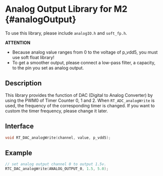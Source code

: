 # Analog Output Library for M2  {#analogOutput}

To use this library, please include `analogIO.h` and `soft_fp.h`.

**ATTENTION**

- Because analog value ranges from 0 to the voltage of p_vdd5, you must use soft float library!
- To get a smoother output, please connect a low-pass filter, a capacity, to the pin you set as analog output.

## Description

This library provides the function of DAC (Digital to Analog Converter) by using the PWM0 of Timer Counter 0, 1 and 2. When `RT_ADC_analogWrite` is used, the frequency of the corresponding timer is changed. If you want to custom the timer frequency, please change it later.

## Interface

```C
void RT_DAC_analogWrite(channel, value, p_vdd5);
```

## Example

```C
// set analog output channel 0 to output 1.5v.
RTC_DAC_analogWrite(ANALOG_OUTPUT_0, 1.5, 5.0);
```
